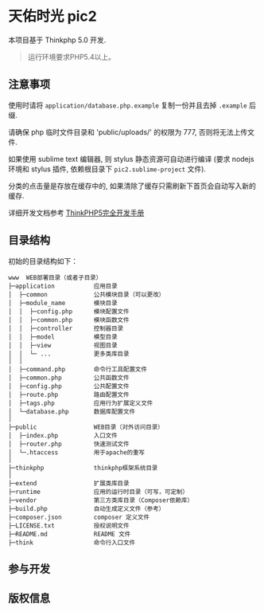 天佑时光 pic2
===============

本项目基于 Thinkphp 5.0 开发.

> 运行环境要求PHP5.4以上。

## 注意事项

使用时请将 `application/database.php.example` 复制一份并且去掉 `.example` 后缀.

请确保 php 临时文件目录和 'public/uploads/' 的权限为 777, 否则将无法上传文件.

如果使用 sublime text 编辑器, 则 stylus 静态资源可自动进行编译 (要求 nodejs 环境和 stylus 插件, 依赖根目录下 `pic2.sublime-project` 文件).

分类的点击量是存放在缓存中的, 如果清除了缓存只需刷新下首页会自动写入新的缓存.

详细开发文档参考 [ThinkPHP5完全开发手册](http://www.kancloud.cn/manual/thinkphp5)

## 目录结构

初始的目录结构如下：

~~~
www  WEB部署目录（或者子目录）
├─application           应用目录
│  ├─common             公共模块目录（可以更改）
│  ├─module_name        模块目录
│  │  ├─config.php      模块配置文件
│  │  ├─common.php      模块函数文件
│  │  ├─controller      控制器目录
│  │  ├─model           模型目录
│  │  ├─view            视图目录
│  │  └─ ...            更多类库目录
│  │
│  ├─command.php        命令行工具配置文件
│  ├─common.php         公共函数文件
│  ├─config.php         公共配置文件
│  ├─route.php          路由配置文件
│  ├─tags.php           应用行为扩展定义文件
│  └─database.php       数据库配置文件
│
├─public                WEB目录（对外访问目录）
│  ├─index.php          入口文件
│  ├─router.php         快速测试文件
│  └─.htaccess          用于apache的重写
│
├─thinkphp              thinkphp框架系统目录
│
├─extend                扩展类库目录
├─runtime               应用的运行时目录（可写，可定制）
├─vendor                第三方类库目录（Composer依赖库）
├─build.php             自动生成定义文件（参考）
├─composer.json         composer 定义文件
├─LICENSE.txt           授权说明文件
├─README.md             README 文件
├─think                 命令行入口文件
~~~


## 参与开发

## 版权信息

